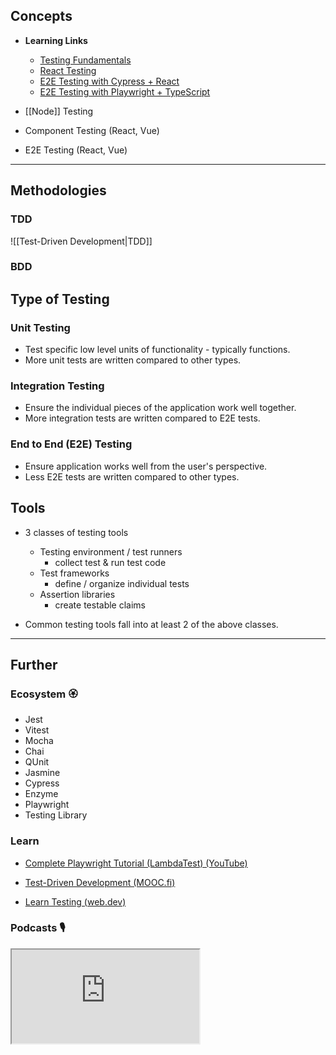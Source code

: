 ## Concepts

- **Learning Links**
    - [Testing Fundamentals](https://web.dev/learn/testing) 
    - [React Testing](https://www.perplexity.ai/search/give-me-brief-4d6kGrfTQSi1GsYxYCGUKg) 
    - [E2E Testing with Cypress + React](https://www.youtube.com/watch?v=6BkcHAEWeTU) 
    - [E2E Testing with Playwright + TypeScript](https://www.youtube.com/watch?v=wawbt1cATsk)

- [[Node]] Testing
- Component Testing (React, Vue)
- E2E Testing (React, Vue)

---
## Methodologies

### TDD

![[Test-Driven Development|TDD]]

### BDD

## Type of Testing

### Unit Testing

- Test specific low level units of functionality - typically functions.
- More unit tests are written compared to other types.
### Integration Testing

- Ensure the individual pieces of the application work well together.
- More integration tests are written compared to E2E tests.
### End to End (E2E) Testing

- Ensure application works well from the user's perspective.
- Less E2E tests are written compared to other types.
## Tools

- 3 classes of testing tools
    - Testing environment / test runners
        - collect test & run test code
    - Test frameworks
        - define / organize individual tests
    - Assertion libraries
        - create testable claims

- Common testing tools fall into at least 2 of the above classes.

---
## Further
### Ecosystem 🏵

- Jest
- Vitest
- Mocha
- Chai
- QUnit
- Jasmine
- Cypress
- Enzyme
- Playwright
- Testing Library

### Learn

- [Complete Playwright Tutorial (LambdaTest) (YouTube)](https://www.youtube.com/watch?v=wawbt1cATsk)

- [Test-Driven Development (MOOC.fi)](https://tdd.mooc.fi/)

- [Learn Testing (web.dev)](https://web.dev/learn/testing)

### Podcasts 🎙

<iframe src='https://podverse.fm/embed/player?episodeId=cIJzdQmqnW1' title='Podverse Embed Player' class='pv-embed-player'>CodeNewbie - Why do I need to test my code? (Jonas Nicklas)</iframe>
